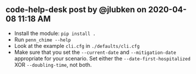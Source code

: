 ## code-help-desk post by @jlubken on 2020-04-08 11:18 AM
* Install the module: `pip install .`
* Run `penn_chime --help`
* Look at the example `cli.cfg` in `./defaults/cli.cfg`
* Make sure that you set the `--current-date` and `--mitigation-date` appropriate for your scenario. Set either the `--date-first-hospitalized` XOR `--doubling-time`, not both.
